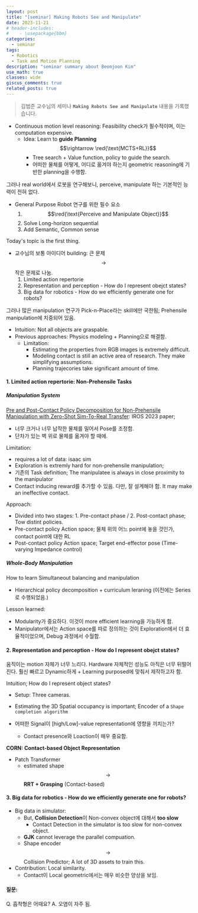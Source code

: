 ```yaml
---
layout: post
title: "[seminar] Making Robots See and Manipulate"
date: 2023-11-21
# header-includes:
#    - \usepackage{bbm}
categories:
  - seminar
tags:
  - Robotics
  - Task and Motion Planning
description: "seminar summary about Beomjoon Kim"
use_math: true
classes: wide
giscus_comments: true
related_posts: true
---
```


> 김범준 교수님의 세미나 **`Making Robots See and Manipulate`** 내용을 기록했습니다.

* Continuous motion level reasoning: Feasibility check가 필수적이며, 이는 computation expensive.
  - Idea: Learn to **guide Planning** $$\rightarrow \red{\text{MCTS+RL}}$$
    - Tree search + Value function, policy to guide the search.
    - 어떠한 물체를 어떻게, 어디로 옮겨야 하는지 geometric reasoning에 기반한 planning을 수행함.

그러나 real world에서 로봇을 연구해보니, perceive, manipulate 하는 기본적인 능력이 전혀 없다.
* General Purpose Robot 연구를 위한 필수 요소
  1. $$\red{\text{Perceive and Manipulate Object}}$$
  2. Solve Long-horizon sequential
  3. Add Semantic, Common sense

Today's topic is the first thing.
* 교수님의 보통 아이디어 building: 큰 문제 $$\rightarrow$$ 작은 문제로 나눔.
  1. Limited action repertorie
  2. Representation and perception - How do I represent obejct states?
  3. Big data for robotics - How do we efficiently generate one for robots?

그러나 많은 manipulation 연구가 Pick-n-Place라는 skill에만 국한됨; Prehensile manipulation에 치중되어 있음.
   * Intuition: Not all objects are graspable.
   * Previous approaches: Physics modeling + Planning으로 해결함.
     * Limitation:
       * Estimating the properties from RGB images is extremely difficult.
       * Modeling contact is still an active area of research. They make simplifying assumptions.
       * Planning trajecories take significant amount of time.

#### 1. Limited action repertorie: Non-Prehensile Tasks

##### Manipulation System

[Pre and Post-Contact Policy Decomposition for Non-Prehensile Manipulation with Zero-Shot Sim-To-Real Transfer](https://sites.google.com/view/nonprenehsile-decomposition/home): IROS 2023 paper;
* 너무 크거나 너무 납작한 물체를 밀어서 Pose를 조정함.
* 단차가 있는 벽 위로 물체를 옮겨야 할 때에.

Limitation: 
* requires a lot of data: isaac sim
* Exploration is extremly hard for non-prehensile manipulation; 
* 기존의 Task definition; The manipulatee is always in close proximity to the manipulator
* Contact inducing reward를 추가할 수 있음. 다만, 잘 설계해야 함. It may make an ineffective contact.

Approach:
* Divided into two stages: 1. Pre-contact phase / 2. Post-contact phase; Tow distint policies.
* Pre-contact policy Action space; 물체 위의 어느 point에 놓을 것인가, contact point에 대한 RL
* Post-contact policy Action space; Target end-effector pose (Time-varying Impedance control)


##### Whole-Body Manipulation
How to learn Simultaneout balancing and manipulation
* Hierarchical policy decomposition + curriculum leraning (이전에는 Series로 수행되었음.)

Lesson learned:
* Modularity가 중요하다. 이것이 more efficient learning을 가능하게 함.
* Manipulator에서는 Action space를 따로 정의하는 것이 Exploration에서 더 효율적이었으며, Debug 과정에서 수월함.


#### 2. Representation and perception - How do I represent obejct states?

움직이는 motion 자체가 너무 느리다.
Hardware 자체적인 성능도 아직은 너무 뒤떨어진다. 훨신 빠르고 Dynamic하게 + Learning purposed에 맞춰서 제작하고자 함.

Intuition; How do I represent object states?
* Setup: Three cameras.
* Estimating the 3D Spatial occupancy is important; Encoder of a `Shape completion algorithm`

* 어떠한 Signal이 [high/Low]-value representation에 영향을 끼치는가? 
  * Contact presence와 Loaction이 매우 중요함.

**CORN: Contact-based Object Representation**
* Patch Transformer
  * estimated shape $$\rightarrow$$ **RRT + Grasping** (Contact-based)


#### 3. Big data for robotics - How do we efficiently generate one for robots?

* Big data in simulator:
  * But, **Collision Detection**이 Non-convex object에 대해서 **too slow**
    * Contact Detection in the simulator is too slow for non-convex object.
  * **GJK** cannot leverage the parallel compuation.
  * Shape encoder $$\rightarrow$$ Collision Predictor; A lot of 3D assets to train this.
* Contribution: Local similarity.
  * Contact이 Local geometric에서는 매우 비슷한 양상을 보임. 


#### 질문:

Q. 흡착형은 어때요?
A. 오염이 자주 됨.